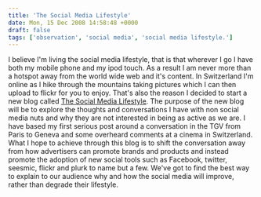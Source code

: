 ```yaml
---
title: 'The Social Media Lifestyle'
date: Mon, 15 Dec 2008 14:58:48 +0000
draft: false
tags: ['observation', 'social media', 'social media lifestyle.']
---
```


I believe I'm living the social media lifestyle, that is that wherever I go I have both my mobile phone and my ipod touch. As a result I am never more than a hotspot away from the world wide web and it's content. In Switzerland I'm online as I hike through the mountains taking pictures which I can then upload to flickr for you to enjoy. That's also the reason I decided to start a new blog called [The Social Media Lifestyle](http://socialmedialifestyle.com/). The purpose of the new blog will be to explore the thoughts and conversations I have with non social media nuts and why they are not interested in being as active as we are. I have based my first serious post around a conversation in the TGV from Paris to Geneva and some overheard comments at a cinema in Switzerland. What I hope to achieve through this blog is to shift the conversation away from how advertisers can promote brands and products and instead promote the adoption of new social tools such as Facebook, twitter, seesmic, flickr and plurk to name but a few. We've got to find the best way to explain to our audience why and how the social media will improve, rather than degrade their lifestyle.